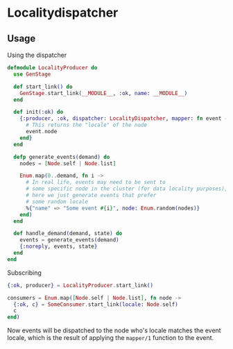 # Localitydispatcher

## Usage

Using the dispatcher

```elixir
defmodule LocalityProducer do
  use GenStage

  def start_link() do
    GenStage.start_link(__MODULE__, :ok, name: __MODULE__)
  end

  def init(:ok) do
    {:producer, :ok, dispatcher: LocalityDispatcher, mapper: fn event ->
      # This returns the "locale" of the node
      event.node
    end}
  end

  defp generate_events(demand) do
    nodes = [Node.self | Node.list]

    Enum.map(0..demand, fn i ->
      # In real life, events may need to be sent to
      # some specific node in the cluster (for data locality purposes),
      # here we just generate events that prefer
      # some random locale
      %{"name" => "Some event #{i}", node: Enum.random(nodes)}
    end)
  end

  def handle_demand(demand, state) do
    events = generate_events(demand)
    {:noreply, events, state}
  end
end
```

Subscribing

```elixir
{:ok, producer} = LocalityProducer.start_link()

consumers = Enum.map([Node.self | Node.list], fn node ->
  {:ok, c} = SomeConsumer.start_link(locale: Node.self)
  c
end)
```

Now events will be dispatched to the node who's locale matches the
event locale, which is the result of applying the `mapper/1` function
to the event.